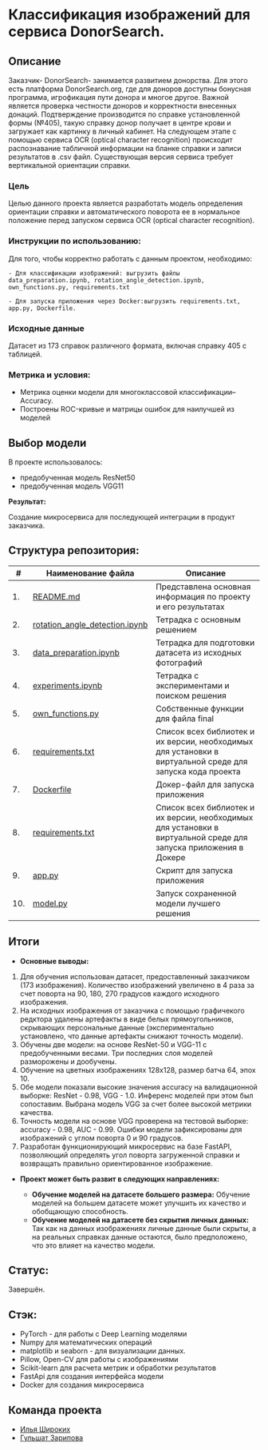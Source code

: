 # Классификация изображений для сервиса DonorSearch.


## Описание
Заказчик- DonorSearch- занимается развитием донорства. Для этого есть платформа DonorSearch.org, где для доноров доступны бонусная программа, игрофикация пути донора и многое другое. Важной является проверка честности доноров и корректности внесенных донаций. Подтверждение производится по справке установленной формы (№405), такую справку донор получает в центре крови и загружает как картинку в личный кабинет. На следующем этапе  с помощью сервиса OCR (optical character recognition) происходит распознавание табличной информации на бланке справки и записи результатов в .csv файл. Существующая версия сервиса требует вертикальной ориентации справки.

### Цель

Целью данного проекта является разработать модель определения ориентации справки и автоматического поворота ее в нормальное положение перед запуском сервиса OCR (optical character recognition).

### **Инструкции по использованию:**
Для того, чтобы корректно работать с данным проектом, необходимо:
```
- Для классификации изображений: выгрузить файлы data_preparation.ipynb, rotation_angle_detection.ipynb, own_functions.py, requirements.txt

- Для запуска приложения через Docker:выгрузить requirements.txt, app.py, Dockerfile.

```

### Исходные данные

 Датасет из 173 справок различного формата, включая справку 405 с таблицей.

### Метрика и условия: 
- Метрика оценки модели для многоклассовой классификации– Accuracy.
- Построены ROC-кривые и матрицы ошибок для наилучшей из моделей


## Выбор модели

В проекте использовалось:
- предобученная модель ResNet50
- предобученная модель VGG11

**Результат:**

Создание микросервиса для последующей интеграции в продукт заказчика. 

## Структура репозитория:

| #    | Наименование файла                | Описание   |
| ---- | ------------------------------------------------------------ | ------------------------------------------------------------ |
| 1.   | [README.md](https://github.com/IliaShi/donor_search/blob/main/README.md) | Представлена основная информация по проекту и его результатах   |
| 2.   | [rotation_angle_detection.ipynb](https://github.com/IliaShi/donor_search/blob/main/rotation_angle_detection.ipynb) | Тетрадка с основным решением |
| 3.   | [data_preparation.ipynb](https://github.com/IliaShi/donor_search/blob/main/data_preparation.ipynb) | Тетрадка для подготовки датасета из исходных фотографий   |
| 4.   | [experiments.ipynb](https://github.com/IliaShi/donor_search/blob/main/experiments.ipynb) | Тетрадка с экспериментами и поиском решения   |
| 5.   | [own_functions.py](https://github.com/IliaShi/donor_search/blob/main/own_functions.py) | Собственные функции для файла final  |
| 6.   | [requirements.txt](https://github.com/IliaShi/donor_search/blob/main/requirements.txt) | Список всех библиотек и их версии, необходимых для установки в виртуальной среде для запуска кода проекта   |
| 7.   | [Dockerfile](https://github.com/IliaShi/donor_search/blob/main/app/Dockerfile) | Докер-файл для запуска приложения
| 8.   | [requirements.txt](https://github.com/IliaShi/donor_search/blob/main/app/requirements.txt) | Список всех библиотек и их версии, необходимых для установки в виртуальной среде для запуска приложения в Докере |
| 9.   | [app.py](https://github.com/IliaShi/donor_search/blob/main/app/scr/app.py) |Скрипт для запуска приложения |
|10.   | [model.py](https://github.com/IliaShi/donor_search/blob/main/app/scr/app.py) |Запуск сохраненной модели лучшего решения |


## Итоги

* **Основные выводы:**  
1. Для обучения использован датасет, предоставленный заказчиком (173 изображения). Количество изображений увеличено в 4 раза за счет поворта на 90, 180, 270 градусов каждого исходного изображения.
2. На исходных изображения от заказчика с помощью графичекого редктора удалены артефакты в виде белых прямоугольников, скрывающих персональные данные (экспериментально установлено, что данные артефакты снижают точность модели).
3. Обучены две модели: на основе ResNet-50 и VGG-11 с предобученными весами. Три последних слоя моделей разморожены и дообучены. 
4. Обучение на цветных изображениях 128х128, размер батча 64, эпох 10.
5. Обе модели показали высокие значения accuracy на валидационной выборке: ResNet - 0.98, VGG - 1.0. Инференс моделей при этом был сопоставим. Выбрана модель VGG за счет более высокой метрики качества.
6. Точность модели на основе VGG проверена на тестовой выборке: accuracy - 0.98, AUC - 0.99. Ошибки модели зафиксированы для изображений с углом поворта 0 и 90 градусов.
7. Разработан функционирующий микросервис на базе FastAPI, позволяющий определять угол поворта загруженной справки и возвращать правильно ориентированное изображение.

* **Проект может быть развит в следующих направлениях:**
  
   * **Обучение моделей на датасете большего размера:**  Обучение моделей на большем датасете может улучшить их качество и обобщающую способность.
   * **Обучение моделей на датасете без скрытия личных данных:** Так как на данных изображениях личные данные были скрыты, а на реальных справках данные остаются, было предположено, что это влияет на качество модели.



## Cтатус: 
Завершён.

## Стэк:
- PyTorch - для работы с Deep Learning моделями
- Numpy для математических операций
- matplotlib и seaborn - для визуализации данных.
- Pillow, Open-CV для работы с изображениями
- Scikit-learn для расчета метрик и обработки результатов
- FastApi для создания интерфейса модели
- Docker для создания микросервиса

## Команда проекта
- [Илья Широких](https://github.com/IliaShi)
- [Гульшат Зарипова](https://github.com/gulshart)

